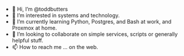 - 👋 Hi, I’m @toddbutters
- 👀 I’m interested in systems and technology.
- 🌱 I’m currently learning Python, Postgres, and Bash at work, and Proxmox at home.
- 💞️ I’m looking to collaborate on simple services, scripts or generally helpful stuff.
- 📫 How to reach me ... on the web.

<!---
toddbutters/toddbutters is a ✨ special ✨ repository because its `README.md` (this file) appears on your GitHub profile.
You can click the Preview link to take a look at your changes.
--->
